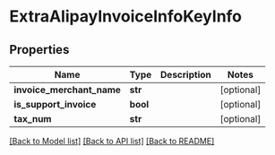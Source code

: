 # ExtraAlipayInvoiceInfoKeyInfo

## Properties
Name | Type | Description | Notes
------------ | ------------- | ------------- | -------------
**invoice_merchant_name** | **str** |  | [optional] 
**is_support_invoice** | **bool** |  | [optional] 
**tax_num** | **str** |  | [optional] 

[[Back to Model list]](../README.md#documentation-for-models) [[Back to API list]](../README.md#documentation-for-api-endpoints) [[Back to README]](../README.md)


